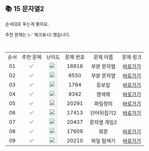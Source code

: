 ## 📚 15 문자열2

순서대로 푸는게 좋아요.

추천 문제는 (✅ 체크표시) 했습니다.

<br/>

<table>
  <tr>
    <td align="center">순서</td>
    <td align="center">추천 문제</td>
    <td align="center">난이도</td>
    <td align="center">문제 번호</td>
    <td align="center">문제 이름</td>
    <td align="center">문제 링크</td>
  </tr>
<tr>
    <td align="center">01</td>
    <td align="center">✅</td>
    <td align="center"><img height="23px" width="25px" src="https://d2gd6pc034wcta.cloudfront.net/tier/4.svg"></td>
    <td align="center">16916</td>
    <td align="center">부분 문자열</td>
    <td align="center"><a href="https://www.acmicpc.net/problem/16916">바로가기</a></td>
  </tr>

  <tr>
    <td align="center">02</td>
    <td align="center">✅</td>
    <td align="center"><img height="23px" width="25px" src="https://d2gd6pc034wcta.cloudfront.net/tier/6.svg"></td>
    <td align="center">6550</td>
    <td align="center">부분 문자열</td>
    <td align="center"><a href="https://www.acmicpc.net/problem/6550">바로가기</a></td>
  </tr>
<tr>
    <td align="center">03</td>
    <td align="center">✅</td>
    <td align="center"><img height="23px" width="25px" src="https://d2gd6pc034wcta.cloudfront.net/tier/7.svg"></td>
    <td align="center">1764</td>
    <td align="center">듣보잡</td>
    <td align="center"><a href="https://www.acmicpc.net/problem/1764">바로가기</a></td>
  </tr>

  <tr>
    <td align="center">04</td>
    <td align="center">✅</td>
    <td align="center"><img height="23px" width="25px" src="https://d2gd6pc034wcta.cloudfront.net/tier/8.svg"></td>
    <td align="center">9342</td>
    <td align="center">염색체</td>
    <td align="center"><a href="https://www.acmicpc.net/problem/9342">바로가기</a></td>
  </tr>
  
  <tr>
    <td align="center">05</td>
    <td align="center">✅</td>
    <td align="center"><img height="23px" width="25px" src="https://d2gd6pc034wcta.cloudfront.net/tier/8.svg"></td>
    <td align="center">20291</td>
    <td align="center">파일정리</td>
    <td align="center"><a href="https://www.acmicpc.net/problem/20291">바로가기</a></td>
  </tr>
  <tr>
    <td align="center">06</td>
    <td align="center">✅</td>
    <td align="center"><img height="23px" width="25px" src="https://d2gd6pc034wcta.cloudfront.net/tier/8.svg"></td>
    <td align="center">17413</td>
    <td align="center">단어뒤집기2</td>
    <td align="center"><a href="https://www.acmicpc.net/problem/17413">바로가기</a></td>
  </tr>

  <tr>
    <td align="center">07</td>
    <td align="center">✅</td>
    <td align="center"><img height="23px" width="25px" src="https://d2gd6pc034wcta.cloudfront.net/tier/11.svg"></td>
    <td align="center">20437</td>
    <td align="center">문자열 게임2
</td>

  <tr>
    <td align="center">08</td>
    <td align="center">✅</td>
    <td align="center"><img height="23px" width="25px" src="https://d2gd6pc034wcta.cloudfront.net/tier/11.svg"></td>
    <td align="center">17609</td>
    <td align="center">회문
</td>
    <td align="center"><a href="https://www.acmicpc.net/problem/17609">바로가기</a></td>
  </tr>
  </tr>
  
  <tr>
    <td align="center">09</td>
    <td align="center">✅</td>
    <td align="center"><img height="23px" width="25px" src="https://d2gd6pc034wcta.cloudfront.net/tier/14.svg"></td>
    <td align="center">20210</td>
    <td align="center">파일 탐색기</td>
    <td align="center"><a href="https://www.acmicpc.net/problem/20210">바로가기</a></td>
  </tr>
</table>

<br/><br/>
